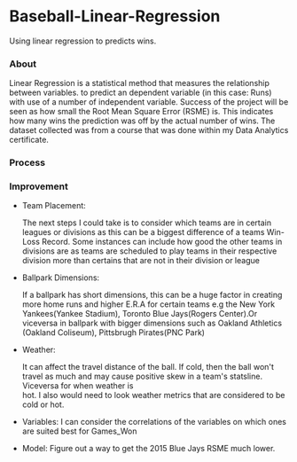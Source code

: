 # Baseball-Linear-Regression
Using linear regression to predicts wins.

### About
Linear Regression is a statistical method that measures the relationship between variables. to predict an dependent variable (in this case: Runs) with use of a number of independent variable.
Success of the project will be seen as how small the Root Mean Square Error (RSME) is. This indicates how many wins the prediction was off by the actual number of wins.
The dataset collected was from a course that was done within my Data Analytics certificate.
### Process

### Improvement
- Team Placement: 

    The next steps I could take is to consider which teams are in certain leagues or divisions as this can be a biggest 
    difference of a teams Win-Loss Record. Some instances can include how good the other teams in divisions are as teams are 
    scheduled to play teams in their respective division more than certains that are not in their division or league 
    
    
- Ballpark Dimensions:
    
    If a ballpark has short dimensions, this can be a huge factor in creating more home runs and higher E.R.A for certain teams 
    e.g the New York Yankees(Yankee Stadium), Toronto Blue Jays(Rogers Center).Or viceversa in ballpark with bigger dimensions 
    such as Oakland Athletics (Oakland Coliseum), Pittsbrugh Pirates(PNC Park)
    
    
- Weather:
   
    It can affect the travel distance of the ball. If cold, then the ball won't travel as much and may cause positive skew in a team's statsline. Viceversa for when weather is    
    hot. I also would need to look weather metrics that are considered to be cold or hot.
    
- Variables:
    I can consider the correlations of the variables on which ones are suited best for Games_Won  
    
- Model:
    Figure out a way to get the 2015 Blue Jays RSME much lower.
